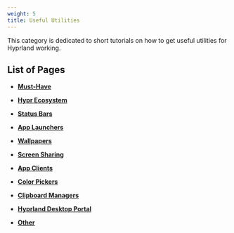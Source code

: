 ```yaml
---
weight: 5
title: Useful Utilities
---
```


This category is dedicated to short tutorials on how to get useful utilities for
Hyprland working.

## List of Pages

- **[Must-Have](./Must-have)**

- **[Hypr Ecosystem](./Hypr-Ecosystem)**

- **[Status Bars](./Status-Bars)**

- **[App Launchers](./App-Launchers)**

- **[Wallpapers](./Wallpapers)**

- **[Screen Sharing](./Screen-Sharing)**

- **[App Clients](./App-Clients)**

- **[Color Pickers](./Color-Pickers)**

- **[Clipboard Managers](./Clipboard-Managers)**

- **[Hyprland Desktop Portal](./Hyprland-desktop-portal)**

- **[Other](./Other)**
